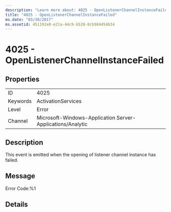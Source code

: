 ```yaml
---
description: "Learn more about: 4025 - OpenListenerChannelInstanceFailed"
title: "4025 - OpenListenerChannelInstanceFailed"
ms.date: "03/30/2017"
ms.assetid: 451192e0-e21a-44c9-b528-8cb984454b34
---
```

# 4025 - OpenListenerChannelInstanceFailed

## Properties  
  
|||  
|-|-|  
|ID|4025|  
|Keywords|ActivationServices|  
|Level|Error|  
|Channel|Microsoft-Windows-Application Server-Applications/Analytic|  
  
## Description  

 This event is emitted when the opening of listener channel instance has failed.  
  
## Message  

 Error Code:%1  
  
## Details
